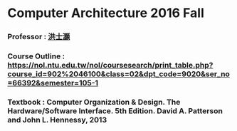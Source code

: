 # Computer Architecture 2016 Fall 
### Professor : [洪士灝 ](https://www.csie.ntu.edu.tw/~hungsh/)
### Course Outline : https://nol.ntu.edu.tw/nol/coursesearch/print_table.php?course_id=902%2046100&class=02&dpt_code=9020&ser_no=66392&semester=105-1
### Textbook : Computer Organization & Design. The Hardware/Software Interface. 5th Edition. David A. Patterson and John L. Hennessy, 2013
